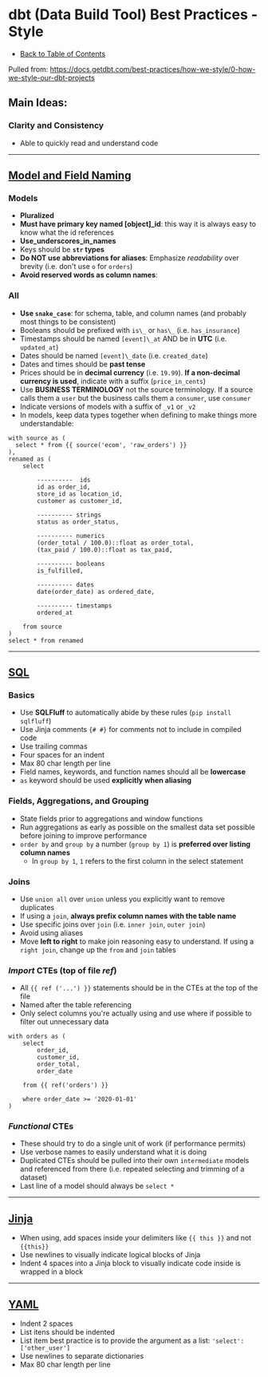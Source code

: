 # dbt (Data Build Tool) Best Practices - Style

- [Back to Table of Contents](toc.md)

Pulled from: https://docs.getdbt.com/best-practices/how-we-style/0-how-we-style-our-dbt-projects

## Main Ideas:

### Clarity and Consistency

- Able to quickly read and understand code

---

## [Model and Field Naming](https://docs.getdbt.com/best-practices/how-we-style/1-how-we-style-our-dbt-models)

### Models

- **Pluralized**
- **Must have primary key named [object]\_id**: this way it is always easy to know what the id references
- **Use_underscores_in_names**
- Keys should be **`str` types**
- **Do NOT use abbreviations for aliases**: Emphasize _readability_ over brevity (i.e. don't use `o` for `orders`)
- **Avoid reserved words as column names**:

### All

- **Use `snake_case`**: for schema, table, and column names (and probably most things to be consistent)
- Booleans should be prefixed with `is\_` or `has\_` (i.e. `has_insurance`)
- Timestamps should be named `[event]\_at` AND be in **UTC** (i.e. `updated_at`)
- Dates should be named `[event]\_date` (i.e. `created_date`)
- Dates and times should be **past tense**
- Prices should be in **decimal currency** (i.e. `19.99`). **If a non-decimal currency is used**, indicate with a suffix (`price_in_cents`)
- Use **BUSINESS TERMINOLOGY** not the source terminology. If a source calls them a `user` but the business calls them a `consumer`, use `consumer`
- Indicate versions of models with a suffix of `_v1` or `_v2`
- In models, keep data types together when defining to make things more understandable:

```
with source as (
  select * from {{ source('ecom', 'raw_orders') }}
),
renamed as (
    select

        ----------  ids
        id as order_id,
        store_id as location_id,
        customer as customer_id,

        ---------- strings
        status as order_status,

        ---------- numerics
        (order_total / 100.0)::float as order_total,
        (tax_paid / 100.0)::float as tax_paid,

        ---------- booleans
        is_fulfilled,

        ---------- dates
        date(order_date) as ordered_date,

        ---------- timestamps
        ordered_at

    from source
)
select * from renamed
```

---

## [SQL](https://docs.getdbt.com/best-practices/how-we-style/2-how-we-style-our-sql)

### Basics

- Use **SQLFluff** to automatically abide by these rules (`pip install sqlfluff`)
- Use Jinja comments `{# #}` for comments not to include in compiled code
- Use trailing commas
- Four spaces for an indent
- Max 80 char length per line
- Field names, keywords, and function names should all be **lowercase**
- `as` keyword should be used **explicitly when aliasing**

### Fields, Aggregations, and Grouping

- State fields prior to aggregations and window functions
- Run aggregations as early as possible on the smallest data set possible before joining to improve performance
- `order by` and `group by` a number (`group by 1`) is **preferred over listing column names**
  - In `group by 1`, `1` refers to the first column in the select statement

### Joins

- Use `union all` over `union` unless you explicitly want to remove duplicates
- If using a `join`, **always prefix column names with the table name**
- Use specific joins over `join` (i.e. `inner join`, `outer join`)
- Avoid using aliases
- Move **left to right** to make join reasoning easy to understand. If using a `right join`, change up the `from` and `join` tables

### _Import_ CTEs (top of file _ref_)

- All `{{ ref ('...') }}` statements should be in the CTEs at the top of the file
- Named after the table referencing
- Only select columns you're actually using and use where if possible to filter out unnecessary data

```
with orders as (
    select
        order_id,
        customer_id,
        order_total,
        order_date

    from {{ ref('orders') }}

    where order_date >= '2020-01-01'
)
```

### _Functional_ CTEs

- These should try to do a single unit of work (if performance permits)
- Use verbose names to easily understand what it is doing
- Duplicated CTEs should be pulled into their own `intermediate` models and referenced from there (i.e. repeated selecting and trimming of a dataset)
- Last line of a model should always be `select *`

---

## [Jinja](https://docs.getdbt.com/best-practices/how-we-style/4-how-we-style-our-jinja)

- When using, add spaces inside your delimiters like `{{ this }}` and not `{{this}}`
- Use newlines to visually indicate logical blocks of Jinja
- Indent 4 spaces into a Jinja block to visually indicate code inside is wrapped in a block

---

## [YAML](https://docs.getdbt.com/best-practices/how-we-style/5-how-we-style-our-yaml)

- Indent 2 spaces
- List itens should be indented
- List item best practice is to provide the argument as a list: `'select': ['other_user']`
- Use newlines to separate dictionaries
- Max 80 char length per line
